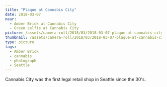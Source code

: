 ```yaml
---
title: "Plaque at Cannabis City"
date: 2018-03-07
near:
  - Amber Brick at Cannabis City
  - Green selfie at Cannabis City
picture: /assets/camera-roll/2018/03/2018-03-07-plaque-at-cannabis-city/20180307_231403233_iOS.jpg
thumbnail: /assets/camera-roll/2018/03/2018-03-07-plaque-at-cannabis-city/20180307_231403233_iOS-thumbnail.jpg
type: picture
tags:
  - Amber Brick
  - cannabis
  - photograph  
  - Seattle
---
```

Cannabis City was the first legal retail shop in Seattle since the 30's.